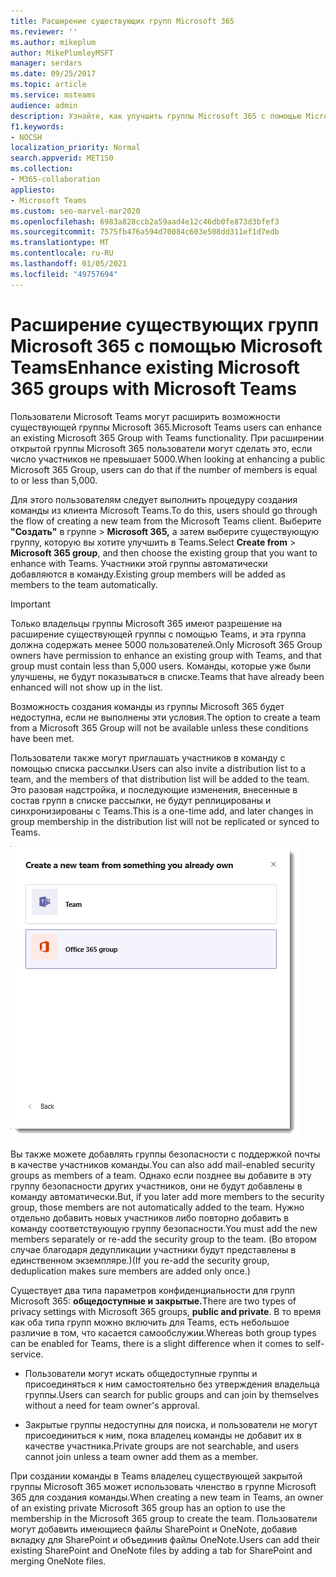 ```yaml
---
title: Расширение существующих групп Microsoft 365
ms.reviewer: ''
ms.author: mikeplum
author: MikePlumleyMSFT
manager: serdars
ms.date: 09/25/2017
ms.topic: article
ms.service: msteams
audience: admin
description: Узнайте, как улучшить группы Microsoft 365 с помощью Microsoft Teams, пригласив список рассылки в команду, добавьте группы безопасности с поддержкой электронной почты и другие возможности.
f1.keywords:
- NOCSH
localization_priority: Normal
search.appverid: MET150
ms.collection:
- M365-collaboration
appliesto:
- Microsoft Teams
ms.custom: seo-marvel-mar2020
ms.openlocfilehash: 6983a828ccb2a59aad4e12c46db0fe873d3bfef3
ms.sourcegitcommit: 7575fb476a594d70084c603e508dd311ef1d7edb
ms.translationtype: MT
ms.contentlocale: ru-RU
ms.lasthandoff: 01/05/2021
ms.locfileid: "49757694"
---
```

<a name="enhance-existing-microsoft-365-groups-with-microsoft-teams"></a><span data-ttu-id="1d9f9-103">Расширение существующих групп Microsoft 365 с помощью Microsoft Teams</span><span class="sxs-lookup"><span data-stu-id="1d9f9-103">Enhance existing Microsoft 365 groups with Microsoft Teams</span></span>
=======================================================

<span data-ttu-id="1d9f9-104">Пользователи Microsoft Teams могут расширить возможности существующей группы Microsoft 365.</span><span class="sxs-lookup"><span data-stu-id="1d9f9-104">Microsoft Teams users can enhance an existing Microsoft 365 Group with Teams functionality.</span></span> <span data-ttu-id="1d9f9-105">При расширении открытой группы Microsoft 365 пользователи могут сделать это, если число участников не превышает 5000.</span><span class="sxs-lookup"><span data-stu-id="1d9f9-105">When looking at enhancing a public Microsoft 365 Group, users can do that if the number of members is equal to or less than 5,000.</span></span>

<span data-ttu-id="1d9f9-106">Для этого пользователям следует выполнить процедуру создания команды из клиента Microsoft Teams.</span><span class="sxs-lookup"><span data-stu-id="1d9f9-106">To do this, users should go through the flow of creating a new team from the Microsoft Teams client.</span></span> <span data-ttu-id="1d9f9-107">Выберите **"Создать"** в группе  >  **Microsoft 365,** а затем выберите существующую группу, которую вы хотите улучшить в Teams.</span><span class="sxs-lookup"><span data-stu-id="1d9f9-107">Select **Create from** > **Microsoft 365 group**, and then choose the existing group that you want to enhance with Teams.</span></span> <span data-ttu-id="1d9f9-108">Участники этой группы автоматически добавляются в команду.</span><span class="sxs-lookup"><span data-stu-id="1d9f9-108">Existing group members will be added as members to the team automatically.</span></span>

> [!IMPORTANT]
> <span data-ttu-id="1d9f9-109">Только владельцы группы Microsoft 365 имеют разрешение на расширение существующей группы с помощью Teams, и эта группа должна содержать менее 5000 пользователей.</span><span class="sxs-lookup"><span data-stu-id="1d9f9-109">Only Microsoft 365 Group owners have permission to enhance an existing group with Teams, and that group must contain less than 5,000 users.</span></span> <span data-ttu-id="1d9f9-110">Команды, которые уже были улучшены, не будут показываться в списке.</span><span class="sxs-lookup"><span data-stu-id="1d9f9-110">Teams that have already been enhanced will not show up in the list.</span></span>
>
><span data-ttu-id="1d9f9-111">Возможность создания команды из группы Microsoft 365 будет недоступна, если не выполнены эти условия.</span><span class="sxs-lookup"><span data-stu-id="1d9f9-111">The option to create a team from a Microsoft 365 Group will not be available unless these conditions have been met.</span></span>

<span data-ttu-id="1d9f9-112">Пользователи также могут приглашать участников в команду с помощью списка рассылки.</span><span class="sxs-lookup"><span data-stu-id="1d9f9-112">Users can also invite a distribution list to a team, and the members of that distribution list will be added to the team.</span></span> <span data-ttu-id="1d9f9-113">Это разовая надстройка, и последующие изменения, внесенные в состав групп в списке рассылки, не будут реплицированы и синхронизированы с Teams.</span><span class="sxs-lookup"><span data-stu-id="1d9f9-113">This is a one-time add, and later changes in group membership in the distribution list will not be replicated or synced to Teams.</span></span>

![Снимок экрана: команда для создания группы Microsoft 365.](media/Enhance_Existing_Office_365_groups_with_Microsoft_Teams_image2.png)

<span data-ttu-id="1d9f9-115">Вы также можете добавлять группы безопасности с поддержкой почты в качестве участников команды.</span><span class="sxs-lookup"><span data-stu-id="1d9f9-115">You can also add mail-enabled security groups as members of a team.</span></span> <span data-ttu-id="1d9f9-116">Однако если позднее вы добавите в эту группу безопасности других участников, они не будут добавлены в команду автоматически.</span><span class="sxs-lookup"><span data-stu-id="1d9f9-116">But, if you later add more members to the security group, those members are not automatically added to the team.</span></span> <span data-ttu-id="1d9f9-117">Нужно отдельно добавить новых участников либо повторно добавить в команду соответствующую группу безопасности.</span><span class="sxs-lookup"><span data-stu-id="1d9f9-117">You must add the new members separately or re-add the security group to the team.</span></span> <span data-ttu-id="1d9f9-118">(Во втором случае благодаря дедупликации участники будут представлены в единственном экземпляре.)</span><span class="sxs-lookup"><span data-stu-id="1d9f9-118">(If you re-add the security group, deduplication makes sure members are added only once.)</span></span>

<span data-ttu-id="1d9f9-119">Существует два типа параметров конфиденциальности для групп Microsoft 365: **общедоступные и закрытые.**</span><span class="sxs-lookup"><span data-stu-id="1d9f9-119">There are two types of privacy settings with Microsoft 365 groups, **public and private**.</span></span> <span data-ttu-id="1d9f9-120">В то время как оба типа групп можно включить для Teams, есть небольшое различие в том, что касается самообслужии.</span><span class="sxs-lookup"><span data-stu-id="1d9f9-120">Whereas both group types can be enabled for Teams, there is a slight difference when it comes to self-service.</span></span>

-   <span data-ttu-id="1d9f9-121">Пользователи могут искать общедоступные группы и присоединяться к ним самостоятельно без утверждения владельца группы.</span><span class="sxs-lookup"><span data-stu-id="1d9f9-121">Users can search for public groups and can join by themselves without a need for team owner's approval.</span></span>

-   <span data-ttu-id="1d9f9-122">Закрытые группы недоступны для поиска, и пользователи не могут присоединиться к ним, пока владелец команды не добавит их в качестве участника.</span><span class="sxs-lookup"><span data-stu-id="1d9f9-122">Private groups are not searchable, and users cannot join unless a team owner add them as a member.</span></span>

<span data-ttu-id="1d9f9-123">При создании команды в Teams владелец существующей закрытой группы Microsoft 365 может использовать членство в группе Microsoft 365 для создания команды.</span><span class="sxs-lookup"><span data-stu-id="1d9f9-123">When creating a new team in Teams, an owner of an existing private Microsoft 365 group has an option to use the membership in the Microsoft 365 group to create the team.</span></span> <span data-ttu-id="1d9f9-124">Пользователи могут добавить имеющиеся файлы SharePoint и OneNote, добавив вкладку для SharePoint и объединив файлы OneNote.</span><span class="sxs-lookup"><span data-stu-id="1d9f9-124">Users can add their existing SharePoint and OneNote files by adding a tab for SharePoint and merging OneNote files.</span></span>

